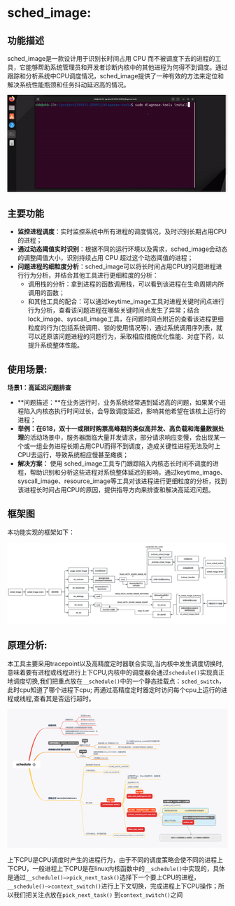 # sched_image:

## 功能描述

sched_image是一款设计用于识别长时间占用 CPU 而不被调度下去的进程的工具，它能够帮助系统管理员和开发者诊断内核中的其他进程为何得不到调度。通过跟踪和分析系统中CPU调度情况，sched_image提供了一种有效的方法来定位和解决系统性能瓶颈和任务抖动延迟高的情况。

![sched_image](../../../images/sched_image.gif)


## 主要功能

* **监控进程调度**：实时监控系统中所有进程的调度情况，及时识别长期占用CPU的进程；
* **通过动态阈值实时识别**：根据不同的运行环境以及需求，sched_image会动态的调整阈值大小，识别持续占用 CPU 超过这个动态阈值的进程；
* **问题进程的细粒度分析**：sched_image可以将长时间占用CPU的问题进程进行行为分析，并结合其他工具进行更细粒度的分析：
	* 调用栈的分析：拿到进程的函数调用栈，可以看到该进程在生命周期内所调用的函数；
	* 和其他工具的配合：可以通过keytime_image工具对进程关键时间点进行行为分析，查看该问题进程在哪些关键时间点发生了异常；结合lock_image、syscall_image工具，在问题时间点附近的查看该进程更细粒度的行为(包括系统调用、锁的使用情况等)，通过系统调用序列表，就可以还原该问题进程的问题行为，采取相应措施优化性能、对症下药，以提升系统整体性能。



## 使用场景:

 **场景1：高延迟问题排查**

* **问题描述：**在业务运行时，业务系统经常遇到延迟高的问题，如果某个进程陷入内核态执行时间过长，会导致调度延迟，影响其他希望在该核上运行的进程；
* **举例：**在618，双十一或限时购票高峰期的类似**高并发、高负载和海量数据处理**的活动场景中，服务器面临大量并发请求，部分请求响应变慢，会出现某一个或一组业务进程长期占用CPU而得不到调度，造成关键性进程无法及时上CPU去运行，导致系统相应慢甚至瘫痪；
* **解决方案：** 使用 sched_image工具专门跟踪陷入内核态长时间不调度的进程，帮助识别和分析这些进程对系统整体延迟的影响，通过keytime_image、syscall_image、resource_image等工具对该进程进行更细粒度的分析，找到该进程长时间占用CPU的原因，提供指导方向来排查和解决高延迟问题。

## 框架图

本功能实现的框架如下：

![sched_image_框架图](images/sched_image_框架图.png)

## 原理分析:

本工具主要采用tracepoint以及高精度定时器联合实现,当内核中发生调度切换时,意味着要有进程或线程进行上下CPU,内核中的调度器会通过`schedule()`实现真正地调度切换,我们把重点放在`__schedule()`中的一个静态挂载点：`sched_switch`，此时cpu知道了哪个进程下cpu; 再通过高精度定时器定时访问每个cpu上运行的进程或线程,查看其是否运行超时。

![sched_image_原理图](images/sched_image_原理图.png)

上下CPU是CPU调度时产生的进程行为，由于不同的调度策略会使不同的进程上下CPU，一般进程上下CPU是在linux内核函数中的`__schedule()`中实现的，具体是通过`__schedule()–>pick_next_task()`选择下一个要上CPU的进程，`__schedule()–>context_switch()`进行上下文切换，完成进程上下CPU操作；所以我们把关注点放在`pick_next_task()` 到`context_switch()`之间